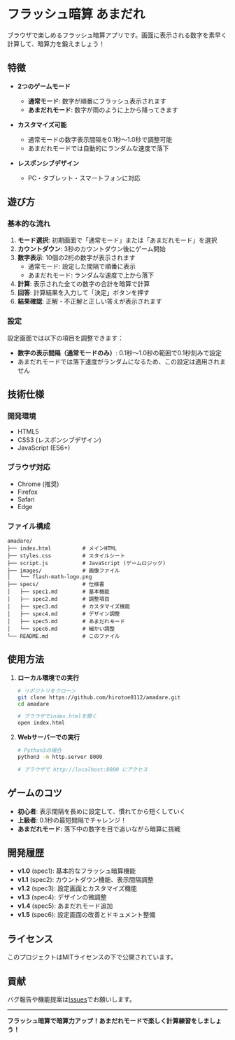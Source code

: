 # フラッシュ暗算 あまだれ

ブラウザで楽しめるフラッシュ暗算アプリです。画面に表示される数字を素早く計算して、暗算力を鍛えましょう！

## 特徴

- **2つのゲームモード**
  - **通常モード**: 数字が順番にフラッシュ表示されます
  - **あまだれモード**: 数字が雨のように上から降ってきます

- **カスタマイズ可能**
  - 通常モードの数字表示間隔を0.1秒〜1.0秒で調整可能
  - あまだれモードでは自動的にランダムな速度で落下

- **レスポンシブデザイン**
  - PC・タブレット・スマートフォンに対応

## 遊び方

### 基本的な流れ

1. **モード選択**: 初期画面で「通常モード」または「あまだれモード」を選択
2. **カウントダウン**: 3秒のカウントダウン後にゲーム開始
3. **数字表示**: 10個の2桁の数字が表示されます
   - 通常モード: 設定した間隔で順番に表示
   - あまだれモード: ランダムな速度で上から落下
4. **計算**: 表示された全ての数字の合計を暗算で計算
5. **回答**: 計算結果を入力して「決定」ボタンを押す
6. **結果確認**: 正解・不正解と正しい答えが表示されます

### 設定

設定画面では以下の項目を調整できます：

- **数字の表示間隔（通常モードのみ）**: 0.1秒〜1.0秒の範囲で0.1秒刻みで設定
- あまだれモードでは落下速度がランダムになるため、この設定は適用されません

## 技術仕様

### 開発環境
- HTML5
- CSS3 (レスポンシブデザイン)
- JavaScript (ES6+)

### ブラウザ対応
- Chrome (推奨)
- Firefox
- Safari
- Edge

### ファイル構成
```
amadare/
├── index.html          # メインHTML
├── styles.css          # スタイルシート
├── script.js           # JavaScript (ゲームロジック)
├── images/             # 画像ファイル
│   └── flash-math-logo.png
├── specs/              # 仕様書
│   ├── spec1.md        # 基本機能
│   ├── spec2.md        # 調整項目
│   ├── spec3.md        # カスタマイズ機能
│   ├── spec4.md        # デザイン調整
│   ├── spec5.md        # あまだれモード
│   └── spec6.md        # 細かい調整
└── README.md           # このファイル
```

## 使用方法

1. **ローカル環境での実行**
   ```bash
   # リポジトリをクローン
   git clone https://github.com/hirotoe0112/amadare.git
   cd amadare
   
   # ブラウザでindex.htmlを開く
   open index.html
   ```

2. **Webサーバーでの実行**
   ```bash
   # Python3の場合
   python3 -m http.server 8000
   
   # ブラウザで http://localhost:8000 にアクセス
   ```

## ゲームのコツ

- **初心者**: 表示間隔を長めに設定して、慣れてから短くしていく
- **上級者**: 0.1秒の最短間隔でチャレンジ！
- **あまだれモード**: 落下中の数字を目で追いながら暗算に挑戦

## 開発履歴

- **v1.0** (spec1): 基本的なフラッシュ暗算機能
- **v1.1** (spec2): カウントダウン機能、表示間隔調整
- **v1.2** (spec3): 設定画面とカスタマイズ機能
- **v1.3** (spec4): デザインの微調整
- **v1.4** (spec5): あまだれモード追加
- **v1.5** (spec6): 設定画面の改善とドキュメント整備

## ライセンス

このプロジェクトはMITライセンスの下で公開されています。

## 貢献

バグ報告や機能提案は[Issues](https://github.com/hirotoe0112/amadare/issues)でお願いします。

---

**フラッシュ暗算で暗算力アップ！あまだれモードで楽しく計算練習をしましょう！**